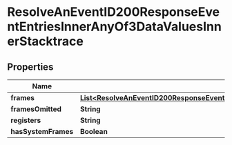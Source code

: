

# ResolveAnEventID200ResponseEventEntriesInnerAnyOf3DataValuesInnerStacktrace


## Properties

| Name | Type | Description | Notes |
|------------ | ------------- | ------------- | -------------|
|**frames** | [**List&lt;ResolveAnEventID200ResponseEventEntriesInnerAnyOf3DataValuesInnerStacktraceFramesInner&gt;**](ResolveAnEventID200ResponseEventEntriesInnerAnyOf3DataValuesInnerStacktraceFramesInner.md) |  |  |
|**framesOmitted** | **String** |  |  |
|**registers** | **String** |  |  |
|**hasSystemFrames** | **Boolean** |  |  |



